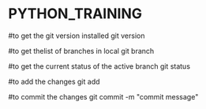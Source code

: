 # PYTHON_TRAINING

#to get the git version installed
git version

#to get thelist of branches in local
git branch 

#to get the current status of the active branch
git status

#to add the changes 
git add <filename>

#to commit the changes
git commit -m "commit message"


